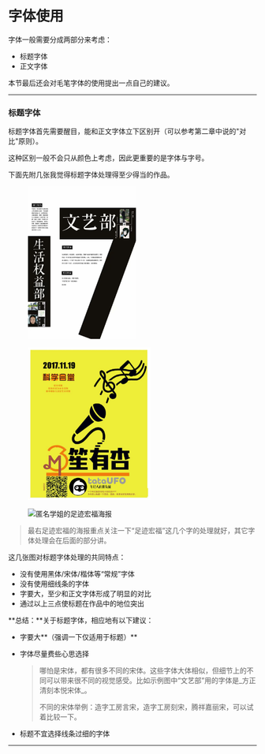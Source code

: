 # 字体使用  

字体一般需要分成两部分来考虑：

- 标题字体  
- 正文字体  

本节最后还会对毛笔字体的使用提出一点自己的建议。  

---

### 标题字体

标题字体首先需要醒目，能和正文字体立下区别开（可以参考第二章中说的"对比"原则）。  

这种区别一般不会只从颜色上考虑，因此更重要的是字体与字号。  

下面先附几张我觉得标题字体处理得至少得当的作品。  

<figure class="third">

​	<img src="images/02-titleSue.jpg" title="我女朋友做图就是好看啊" height="310">

​	<img src="images/02-titleSS.jpg" title="来自副部的三笙有杏海报" height="310">

​	<img src="images/02-titleHF.jpg" title="匿名学姐的足迹宏福海报" height="310">

</figure>

>  最右足迹宏福的海报重点关注一下“足迹宏福”这几个字的处理就好，其它字体处理会在后面的部分讲。  

这几张图对标题字体处理的共同特点：

- 没有使用黑体/宋体/楷体等“常规”字体  
- 没有使用细线条的字体  
- 字要大，至少和正文字体形成了明显的对比  
- 通过以上三点使标题在作品中的地位突出  



**总结：**关于标题字体，相应地有以下建议：

- 字要大**（强调一下仅适用于标题）**  

- 字体尽量费些心思选择

  > 哪怕是宋体，都有很多不同的宋体。这些字体大体相似，但细节上的不同可以带来很不同的视觉感受。比如示例图中“文艺部”用的字体是_方正清刻本悦宋体_。  
  >
  > 不同的宋体举例：造字工房言宋，造字工房刻宋，腾祥嘉丽宋，可以试着比较一下。  

- 标题不宜选择线条过细的字体

---

